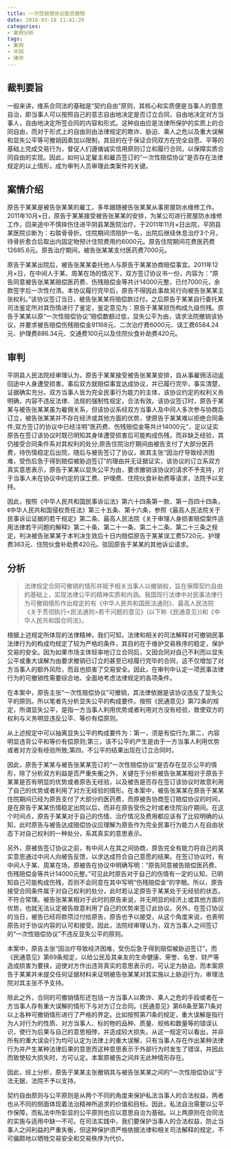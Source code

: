 ```yaml
---
title: 一次性赔偿协议能否撤销
date: 2016-03-18 11:41:29
categories:
- 案例分析
tags:
- 案例
- 平阴
- 律师
---
```


## 裁判要旨

一般来讲，维系合同法的基础是“契约自由”原则，其核心和实质便是当事人的意思自治，即当事人可以按照自己的意志自由地决定是否订立合同，自由地决定对方当事人，自由地决定所签合同的内容和形式。这种自由应是法律所保护的实质上的合同自由，而对于形式上的自由则由法律规定的欺诈、胁迫、乘人之危以及重大误解和显失公平等可撤销因素加以限制，其目的在于保证合同双方在完全自愿、平等的基础上完成交易行为，督促人们遵循诚实信用原则订立和履行合同，以保障实质合同自由的实现。因此，如何认定雇主和雇员签订的“一次性赔偿协议”是否存在法律规定的以上情形，成为审判人员审理此类案件的关键。

## 案情介绍

原告于某某是被告张某某的雇工，多年跟随被告张某某从事房屋防水维修工作。2011年10月×日，原告于某某接受被告张某某的安排，为某公司进行房屋防水维修工作，回来途中不慎摔伤住进平阴县某医院治疗。于2011年11月×日出院，平阴县某医院诊断为：右髌骨骨折。住院期间须陪护一名，出院后继续休息治疗3个月，待骨折愈合后取出内固定物预计住院费用约6000元。原告住院期间花费医药费12685.6元。原告治疗期间，被告张某某支付医药费7000元。

原告于某某出院后，被告张某某委托他人与原告于某某协商赔偿事宜。2011年12月×日，在中间人于某、周某在场的情况下，双方签订协议书一份，内容为：“原告同意被告张某某赔偿医药费、伤残赔偿金等共计14000元整，已付7000元，余款签字后一次性付清。本协议履行完毕后，原告不得因此事故另行向被告张某某主张权利。”该协议签订当日，被告张某某将赔偿款过付。之后原告于某某自行委托某司法鉴定所对其伤情进行了鉴定，鉴定意见为：原告于某某损伤构成九级伤残。原告于某某以原“一次性赔偿协议”赔偿数额过低，显失公平为由，请求法院撤销该协议，并要求被告赔偿伤残赔偿金91168元、二次治疗费6000元、误工费6584.24元、护理费886.34元、交通费100元以及住院伙食补助费420元。

## 审判

平阴县人民法院经审理认为，原告于某某接受被告张某某安排，自从事雇佣活动返回途中人身遭受损害，事后双方就赔偿事宜达成协议，并已履行完毕，事实清楚，证据确实充分。双方当事人皆为完全民事行为能力的主体，该协议约定的权利义务明确，内容不违反法律、法规的强制性规定，合法有效。该协议签订时，原告于某某与被告张某某虽为雇佣关系，但该协议系经双方当事人及中间人多次参与协商后订立，被告张某某并不存在经济或其他方面的优势，使原告于某某难以拒绝合同条件;双方签订的协议中已经注明“医药费、伤残赔偿金等共计14000元”，足以证实原告在签订该协议时既已明知其身体遭受损害后可能构成伤残，而非缺乏经验，其仍接受合同条件系对其权利的处分;原告住院治疗期间由被告支付了大部分医药费，待伤情稳定后出院，随后与被告签订了协议，故其主张“因治疗导致经济困难，受伤后急于得到赔偿被胁迫签订”的理由并无证据证实，该协议的订立系双方真实意思表示，原告于某某以显失公平为由，要求撤销该协议的请求不予支持，对于当事人未在协议中约定的误工费、护理费、住院伙食补助费等请求，法院予以支持。

因此，按照《中华人民共和国民事诉讼法》第六十四条第一款、第一百四十四条，《中华人民共和国侵权责任法》第三十五条、第十六条，参照《最高人民法院关于民事诉讼证据的若干规定》第二条、最高人民法院《关于审理人身损害赔偿案件适用法律若干问题的解释》第二十条、第二十一条、第二十二条、第二十三条之规定，判决被告张某某于本判决生效后十日内赔偿原告于某某误工费5720元、护理费363元、住院伙食补助费420元。驳回原告于某某的其他诉讼请求。

## 分析

>法律规定合同可撤销的情形并赋予相关当事人以撤销权，旨在保障契约自由的基础上，实现法律公平的精神实质和内涵。我国现行法律中对民事法律行为可撤销情形作出规定的有《中华人民共和国民法通则》、最高人民法院《关于贯彻执行<民法通则>若干问题的意见》(以下称《民通意见》)和《中华人民共和国合同法》。

根据上述规定所体现的法律精神，我们可知，法律和相关的司法解释对可撤销民事法律行为的构成均规定了较为严格的条件，其目的在于维护交易秩序的稳定，保护交易的安全。因为如果市场主体轻率地订立合同后，又因合同对自己不利而以显失公平或重大误解为由要求撤销已订立的甚至已经履行完毕的合同，这不仅增加了对方当事人的额外风险，而且也损害了交易安全。因此，在审判中认定一项民事法律行为的可撤销性需要综合地、全面地考虑法律规定的各项条件。

在本案中，原告主张“一次性赔偿协议”可撤销，其法律依据是该协议违反了显失公平的原则。所以笔者先分析显失公平的构成要件。按照《民通意见》第72条的规定，所谓显失公平，是指一方当事人利用优势或者利用对方没有经验，致使双方的权利与义务明显违反公平、等价有偿原则。

从上述规定中可以抽离显失公平的构成要件为：第一，须是有偿行为;第二，内容明显违背公平和等价有偿原则;第三，该不公平的产生是由于一方当事人利用优势或者对方没有经验所致;第四，不公平的结果出现在订立合同时。

因此，原告于某某与被告张某某签订的“一次性赔偿协议”是否存在显示公平的情形，除了分析双方利益是否严重失衡之外，关键在于分析被告张某某相对于原告于某某是否有明显的优势或者原告无经验，以及被告是否存在签订该协议时故意利用了自己的优势或者利用了对方无经验的情形。在本案中，被告张某某在原告于某某住院期间已经为原告支付了大部分的医药费，而原被告协商签订赔偿协议的时间，是在原告于某某伤情稳定出院以后，而非在原告受伤之时或者住院治疗期间。在这个时间点，原告于某某对于自己的伤情、治疗情况及费用都应该有了比较明确的认知，此时原告与被告达成赔偿协议应理解为原告作为完全民事行为能力人在自由状态下对自己权利的一种处分，系其真实的意思表示。

另外，原被告签订协议之前，有中间人在其之间协商，原告完全有能力将自己的真实意思通过中间人向被告反馈，以求达成符合自己意愿的结果。在签订协议时，有中间人于某、周某在场，原被告在协议中明确写明：“原告同意被告赔偿医药费、伤残赔偿金等共计14000元整。”可见此时原告对于自己的伤情有一定的认知，已明知自己可能构成伤残，否则不会同意在其中写明“伤残赔偿金”的字眼。所以，原告接受合同条件属于对自己权利的处分，此时若认定原告于某某处于无经验的状态，不符合常理。被告张某某相对于此时的原告来说，并无明显的经济上或其他方面的优势，也就无法认定被告故意利用了自己的优势来签订此协议。另外，在签订协议的当日，被告已经将款项过付给原告，原告也予以接受，从这个角度来说，也表明原告对于协议内容的认可和接受。因此，法院经审理认为，双方当事人之间签订的“一次性赔偿协议”不违反显失公平的原则。

本案中，原告主张“因治疗导致经济困难，受伤后急于得到赔偿被胁迫签订”。而《民通意见》第69条规定，以给公民及其亲友的生命健康、荣誉、名誉、财产等造成损害为要挟，迫使对方作出违背真实的意思表示的，可认定为胁迫。而本案原告于某某并未提交任何证据材料来证明被告张某某对其实施以上胁迫行为，审理法院对其主张不予支持。

除此之外，合同的可撤销情形还包括一方当事人以欺诈、乘人之危的手段或者在一方当事人存有重大误解的情形下与对方订立合同。《民通意见》第68条至第71条对以上各种可撤销情形进行了严格的界定。比如按照第71条的规定，重大误解是指行为人对行为的性质、对方当事人、标的物的品种、质量、规格和数量等的错误认识，使行为后果与自己的意思相悖，并造成较大损失。从这一规定可以看出，并非所有的重大误会行为均可认定为法律上的重大误解，只有当事人存在作出某种法律行为并产生某种法律后果的意思而这种意思表示于外部行为时发生了错误，并因此而致使较大损失时，方可认定。本案原被告之间并无此种情形存在。

因此，综上分析，原告于某某主张撤销其与被告张某某之间的“一次性赔偿协议”于法无据，法院不予以支持。

契约自由原则与公平原则是从两个不同的角度来保护私法当事人的合法权益，两者也从不同的侧面体现着法治精神所追求的价值和目标。因此，私法自治需要以公平作保障，而私法中所彰显的公平原则也应以意思自治为基础。以上两原则在合同法的实施与适用中缺一不可。在司法实践中，我们要保护当事人的合法权益，防止当事人之间利益的严重失衡，但这种保护须严格依据法律和相关司法解释的规定，不可偏颇地以牺牲交易安全和交易秩序为代价。